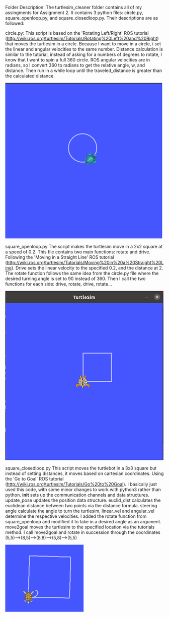 Folder Description:
The turtlesim_cleaner folder contains all of my assingments for Assignment 2. It contains 3 python files: circle.py, square_openloop.py, and square_closedloop.py. Their descriptions are as followed:

circle.py:
This script is based on the 'Rotating Left/Right' ROS tutorial (http://wiki.ros.org/turtlesim/Tutorials/Rotating%20Left%20and%20Right) that moves the turtlesim in a circle. Because I want to move in a circle, i set the linear and angular velocities to the same number. Distance calculation is similar to the tutorial, instead of asking for a numbers of degrees to rotate, I know that I want to spin a full 360 circle. ROS angular velocities are in radians, so I convert 360 to radians to get the relative angle, w, and distance. Then run in a while loop until the traveled_distance is greater than the calculated distance.


![Alt text](https://github.com/mikail-g/git_ws_AuE893/blob/main/Assignment2/Pictures/circle.png)

square_openloop.py
The script makes the turtlesim move in a 2x2 square at a speed of 0.2. This file contains two main functions: rotate and drive. Following the 'Moving in a Straight Line' ROS tutorial (http://wiki.ros.org/turtlesim/Tutorials/Moving%20in%20a%20Straight%20Line). Drive sets the linear velocity to the specified 0.2, and the distance at 2. The rotate function follows the same idea from the circle.py file where the desired turning angle is set to 90 instead of 360. Then I call the two functions for each side: drive, rotate, drive, rotate...


![Alt text](https://github.com/mikail-g/git_ws_AuE893/blob/main/Assignment2/Pictures/square_openloop.png)

square_closedloop.py
This script moves the turtlebot in a 3x3 square but instead of setting distances, it moves based on cartesian coordinates. Using the 'Go to Goal' ROS tutorial (http://wiki.ros.org/turtlesim/Tutorials/Go%20to%20Goal). I basically just used this code, with some minor changes to work with python3 rather than python. __init__ sets up the communication channels and data structures. update_pose updates the position data structure. euclid_dist calculates the euclidean distance between two points via the distance formula. steering angle calculate the angle to turn the turtlesim, linear_vel and angular_vel determine the respective velocities. I added the rotate function from square_openloop and modified it to take in a desired angle as an argument. move2goal moves the turtlesim to the specified location via the tutorials method. I call move2goal and rotate in succession through the coordinates (5,5)-->(8,5)-->(8,8)-->(5,8)-->(5,5) 


![Alt text](https://github.com/mikail-g/git_ws_AuE893/blob/main/Assignment2/Pictures/sqaure_closedloop.png)
